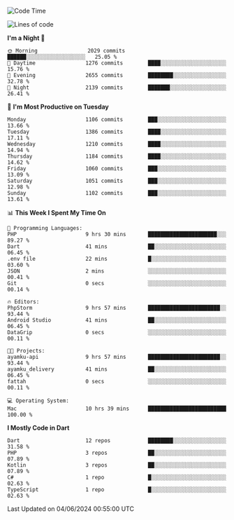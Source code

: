 <!--START_SECTION:waka-->
![Code Time](http://img.shields.io/badge/Code%20Time-555%20hrs%2014%20mins-blue)

![Lines of code](https://img.shields.io/badge/From%20Hello%20World%20I%27ve%20Written-2.4%20million%20lines%20of%20code-blue)

**I'm a Night 🦉** 

```text
🌞 Morning                2029 commits        ██████░░░░░░░░░░░░░░░░░░░   25.05 % 
🌆 Daytime                1276 commits        ████░░░░░░░░░░░░░░░░░░░░░   15.76 % 
🌃 Evening                2655 commits        ████████░░░░░░░░░░░░░░░░░   32.78 % 
🌙 Night                  2139 commits        ███████░░░░░░░░░░░░░░░░░░   26.41 % 
```
📅 **I'm Most Productive on Tuesday** 

```text
Monday                   1106 commits        ███░░░░░░░░░░░░░░░░░░░░░░   13.66 % 
Tuesday                  1386 commits        ████░░░░░░░░░░░░░░░░░░░░░   17.11 % 
Wednesday                1210 commits        ████░░░░░░░░░░░░░░░░░░░░░   14.94 % 
Thursday                 1184 commits        ████░░░░░░░░░░░░░░░░░░░░░   14.62 % 
Friday                   1060 commits        ███░░░░░░░░░░░░░░░░░░░░░░   13.09 % 
Saturday                 1051 commits        ███░░░░░░░░░░░░░░░░░░░░░░   12.98 % 
Sunday                   1102 commits        ███░░░░░░░░░░░░░░░░░░░░░░   13.61 % 
```


📊 **This Week I Spent My Time On** 

```text
💬 Programming Languages: 
PHP                      9 hrs 30 mins       ██████████████████████░░░   89.27 % 
Dart                     41 mins             ██░░░░░░░░░░░░░░░░░░░░░░░   06.45 % 
.env file                22 mins             █░░░░░░░░░░░░░░░░░░░░░░░░   03.60 % 
JSON                     2 mins              ░░░░░░░░░░░░░░░░░░░░░░░░░   00.41 % 
Git                      0 secs              ░░░░░░░░░░░░░░░░░░░░░░░░░   00.14 % 

🔥 Editors: 
PhpStorm                 9 hrs 57 mins       ███████████████████████░░   93.44 % 
Android Studio           41 mins             ██░░░░░░░░░░░░░░░░░░░░░░░   06.45 % 
DataGrip                 0 secs              ░░░░░░░░░░░░░░░░░░░░░░░░░   00.11 % 

🐱‍💻 Projects: 
ayamku-api               9 hrs 57 mins       ███████████████████████░░   93.44 % 
ayamku_delivery          41 mins             ██░░░░░░░░░░░░░░░░░░░░░░░   06.45 % 
fattah                   0 secs              ░░░░░░░░░░░░░░░░░░░░░░░░░   00.11 % 

💻 Operating System: 
Mac                      10 hrs 39 mins      █████████████████████████   100.00 % 
```

**I Mostly Code in Dart** 

```text
Dart                     12 repos            ████████░░░░░░░░░░░░░░░░░   31.58 % 
PHP                      3 repos             ██░░░░░░░░░░░░░░░░░░░░░░░   07.89 % 
Kotlin                   3 repos             ██░░░░░░░░░░░░░░░░░░░░░░░   07.89 % 
C#                       1 repo              █░░░░░░░░░░░░░░░░░░░░░░░░   02.63 % 
TypeScript               1 repo              █░░░░░░░░░░░░░░░░░░░░░░░░   02.63 % 
```




 Last Updated on 04/06/2024 00:55:00 UTC
<!--END_SECTION:waka-->
